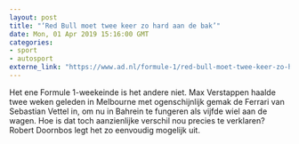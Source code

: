 ```yaml
---
layout: post
title: "‘Red Bull moet twee keer zo hard aan de bak’"
date: Mon, 01 Apr 2019 15:16:00 GMT
categories: 
- sport 
- autosport 
externe_link: "https://www.ad.nl/formule-1/red-bull-moet-twee-keer-zo-hard-aan-de-bak~a79ac943/"
---
```


Het ene Formule 1-weekeinde is het andere niet. Max Verstappen haalde twee weken geleden in Melbourne met ogenschijnlijk gemak de Ferrari van Sebastian Vettel in, om nu in Bahrein te fungeren als vijfde wiel aan de wagen. Hoe is dat toch aanzienlijke verschil nou precies te verklaren? Robert Doornbos legt het zo eenvoudig mogelijk uit.

